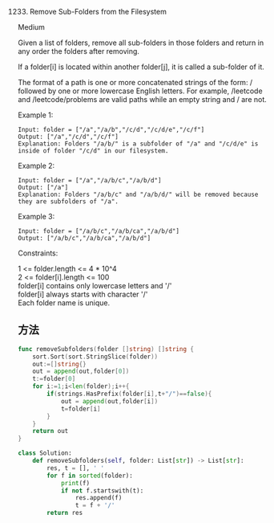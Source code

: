 1233. Remove Sub-Folders from the Filesystem


Medium


Given a list of folders, remove all sub-folders in those folders and return in any order the folders after removing.

If a folder[i] is located within another folder[j], it is called a sub-folder of it.

The format of a path is one or more concatenated strings of the form: / followed by one or more lowercase English letters. For example, /leetcode and /leetcode/problems are valid paths while an empty string and / are not.

 

Example 1:
```
Input: folder = ["/a","/a/b","/c/d","/c/d/e","/c/f"]
Output: ["/a","/c/d","/c/f"]
Explanation: Folders "/a/b/" is a subfolder of "/a" and "/c/d/e" is inside of folder "/c/d" in our filesystem.
```

Example 2:

```
Input: folder = ["/a","/a/b/c","/a/b/d"]
Output: ["/a"]
Explanation: Folders "/a/b/c" and "/a/b/d/" will be removed because they are subfolders of "/a".
```

Example 3:

```
Input: folder = ["/a/b/c","/a/b/ca","/a/b/d"]
Output: ["/a/b/c","/a/b/ca","/a/b/d"]
```

Constraints:

1 <= folder.length <= 4 * 10^4  
2 <= folder[i].length <= 100  
folder[i] contains only lowercase letters and '/'  
folder[i] always starts with character '/'  
Each folder name is unique.  

## 方法



```go
func removeSubfolders(folder []string) []string {
    sort.Sort(sort.StringSlice(folder))
    out:=[]string{}
    out = append(out,folder[0])
    t:=folder[0]
    for i:=1;i<len(folder);i++{
        if(strings.HasPrefix(folder[i],t+"/")==false){
            out = append(out,folder[i])
            t=folder[i]
        }
    }
    return out
}
```


```python
class Solution:
    def removeSubfolders(self, folder: List[str]) -> List[str]:
        res, t = [], ' '
        for f in sorted(folder):
            print(f)
            if not f.startswith(t):
                res.append(f)
                t = f + '/'
        return res
```